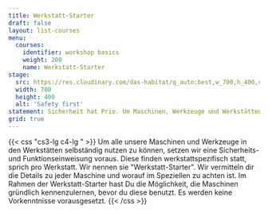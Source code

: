 ```yaml
---
title: Werkstatt-Starter
draft: false
layout: list-courses
menu:
  courses:
    identifier: workshop basics
    weight: 200
    name: Werkstatt-Starter
stage:
  src: https://res.cloudinary.com/das-habitat/q_auto:best,w_700,h_400,c_fill,f_auto,dpr_auto/v1586981025/kurse/649A0147_m7wbcb.jpg
  width: 700
  height: 400
  alt: 'Safety first'
statement: Sicherheit hat Prio. Um Maschinen, Werkzeuge und Werkstätten sicher nutzen zu können, geben wir dir Sicherheitshinweise und zeigen, was man mit unserem Equipment machen kann.
grid: true
---
```

{{< css "cs3-lg c4-lg " >}}
Um alle unsere Maschinen und Werkzeuge in den Werkstätten selbständig nutzen zu können, setzen wir eine Sicherheits- und Funktionseinweisung voraus. Diese finden werkstattspezifisch statt, sprich pro Werkstatt. Wir nennen sie "Werkstatt-Starter". Wir vermitteln dir die Details zu jeder Maschine und worauf im Speziellen zu achten ist.
Im Rahmen der Werkstatt-Starter hast Du die Möglichkeit, die Maschinen gründlich kennenzulernen, bevor du diese benutzt. 
Es werden keine Vorkenntnisse vorausgesetzt.
{{< /css >}}
